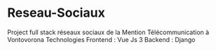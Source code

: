 # Reseau-Sociaux
Project full stack réseaux sociaux de la Mention Télécommunication à Vontovorona
Technologies 
Frontend : Vue Js 3
Backend  : Django
